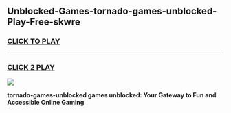 
## Unblocked-Games-tornado-games-unblocked-Play-Free-skwre
<h3>
<a href="https://premium76.site?title=tornado-games-unblocked&ref=18A1">CLICK TO PLAY</a></h3>
<hr>

<h3>
<a href="https://premium76.site?title=tornado-games-unblocked&ref=18A1">CLICK 2 PLAY</a>
  
</h3>

<a href="https://premium76.site?title=tornado-games-unblocked&ref=18A1"><img src="https://clearcache.store/games.png"></a>


**tornado-games-unblocked games unblocked: Your Gateway to Fun and Accessible Online Gaming**

